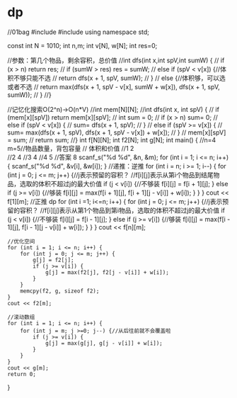 # dp
//01bag
#include<iostream>
#include<cstring>
using namespace std;

const int N = 1010;
int n,m;
int v[N], w[N];
int res=0;

//参数：第几个物品，剩余容积，总价值
//int dfs(int x,int spV,int sumW) {
//	if (x > n) return res;
//	if (sumW > res) res = sumW;
//	else if (spV < v[x]) {//体积不够只能不选
//		return dfs(x + 1, spV, sumW);
//	}
//	else {//体积够，可以选或者不选
//		return max(dfs(x + 1, spV - v[x], sumW + w[x]), dfs(x + 1, spV, sumW));
//	}
//}

//记忆化搜索O(2^n)->O(n*V)
//int mem[N][N];
//int dfs(int x, int spV) {
//	if (mem[x][spV]) return mem[x][spV];
//	int sum = 0;
//	if (x > n) sum= 0;
//	else if (spV < v[x]) {
//		sum= dfs(x + 1, spV);
//	}
//	else if (spV >= v[x]) {
//		sum= max(dfs(x + 1, spV), dfs(x + 1, spV - v[x]) + w[x]);
//	}
//	mem[x][spV] = sum;
//	return sum;
//}
int f[N][N];
int f2[N];
int g[N];
int main() {
	//n=4  m=5//物品数量，背包容量
	// 体积和价值
	//1 2  
	//2 4
	//3 4
	//4 5 
	//答案 8
	scanf_s("%d %d", &n, &m);
	for (int i = 1; i <= n; i++) {
		scanf_s("%d %d", &v[i], &w[i]);
	}
	//递推：逆推
	for (int i = n; i >= 1; i--) {
		for (int j = 0; j <= m; j++) {//j表示预留的容积？
			//f[i][j]表示从第i个物品到结尾物品，选取的体积不超过j的最大价值
			if (j < v[i]) {//不够装
				f[i][j] = f[i + 1][j];
			}
			else if (j >= v[i]) {//够装
				f[i][j] = max(f[i + 1][j], f[i + 1][j - v[i]] + w[i]);
			}
		}
	}
	cout << f[1][m];
	//正推 dp
	for (int i =1; i<=n; i++) {
		for (int j = 0; j <= m; j++) {//j表示预留的容积？
			//f[i][j]表示从第1个物品到第i物品，选取的体积不超过j的最大价值
			if (j < v[i]) {//不够装
				f[i][j] = f[i - 1][j];
			}
			else if (j >= v[i]) {//够装
				f[i][j] = max(f[i - 1][j], f[i - 1][j - v[i]] + w[i]);
			}
		}
	}
	cout << f[n][m];

	//优化空间
	for (int i = 1; i <= n; i++) {
		for (int j = 0; j <= m; j++) {
			g[j] = f2[j];
			if (j >= v[i]) {
				g[j] = max(f2[j], f2[j - v[i]] + w[i]);
			}
		}
		memcpy(f2, g, sizeof f2);
	}
	cout << f2[m];

	//滚动数组
	for (int i = 1; i <= n; i++) {
		for (int j = m; j >=0; j--) {//从后往前就不会覆盖啦
			if (j >= v[i]) {
				g[j] = max(g[j], g[j - v[i]] + w[i]);
			}
		}
	}
	cout << g[m];
	return 0;
}
